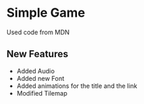 # Simple Game
Used code from MDN
## New Features
 - Added Audio
 - Added new Font
 - Added animations for the title and the link
 - Modified Tilemap
